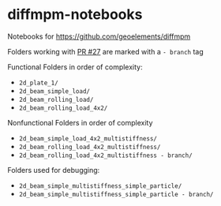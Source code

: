 # diffmpm-notebooks
Notebooks for https://github.com/geoelements/diffmpm

Folders working with [PR #27](https://github.com/geoelements/diffmpm/pull/27) are marked with a `- branch` tag

Functional Folders in order of complexity:
- `2d_plate_1/`
- `2d_beam_simple_load/`
- `2d_beam_rolling_load/`
- `2d_beam_rolling_load_4x2/`


Nonfunctional Folders in order of complexity
- `2d_beam_simple_load_4x2_multistiffness/`
- `2d_beam_rolling_load_4x2_multistiffness/`
- `2d_beam_rolling_load_4x2_multistiffness - branch/`

Folders used for debugging:
- `2d_beam_simple_multistiffness_simple_particle/`
- `2d_beam_simple_multistiffness_simple_particle - branch/`
